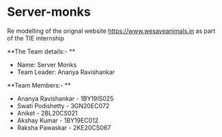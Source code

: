 # Server-monks
Re modelling of the orignal website https://www.wesaveanimals.in
as part of the TIE internship 




**The Team details:- **
- Name: Server Monks
- Team Leader: Ananya Ravishankar



**Team Members:- **
* Ananya Ravishankar - 1BY19IS025
* Swati Podishetty - 3GN20EC072
* Aniket - 2BL20CS021
* Akshay Kumar - 1BY19EC012
* Raksha Pawaskar - 2KE20CS067

